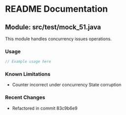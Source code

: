 # README Documentation

## Module: src/test/mock_51.java

This module handles concurrency issues operations.

### Usage

```javascript
// Example usage here
```

### Known Limitations

- Counter incorrect under concurrency State corruption

### Recent Changes

- Refactored in commit 83c9b6e9

